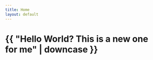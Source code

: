 ```yaml
---
title: Home
layout: default
---
```

<h1>{{ "Hello World? This is a new one for me" | downcase }}</h1>
